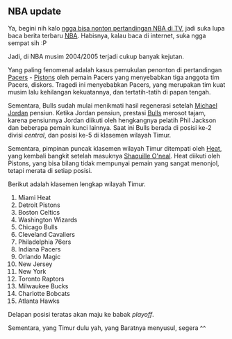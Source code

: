 ## NBA update

<p>Ya, begini nih kalo <a href="http://aldi.kriwil.com/2005/02/22/mau-nonton-nba-allstar-2005/">ngga bisa nonton pertandingan NBA di TV</a>,
jadi suka lupa baca berita terbaru <a href="http://www.nba.com" title="NBA">NBA</a>. Habisnya, kalau baca di internet, suka ngga sempat sih :P</p>

<!-- readmore --><p>Jadi, di NBA musim 2004/2005 terjadi cukup banyak kejutan.
Yang paling fenomenal adalah kasus pemukulan penonton di
pertandingan <a href="http://www.nba.com/pacers/" title="Indiana Pacers">Pacers</a> - <a href="http://www.nba.com/pistons/" title="Detroit Pistons">Pistons</a> oleh pemain Pacers yang
menyebabkan tiga anggota tim Pacers, diskors. Tragedi
ini menyebabkan Pacers, yang merupakan tim kuat musim lalu
kehilangan kekuatannya, dan tertatih-tatih di papan tengah.</p>

<p>Sementara, Bulls sudah mulai menikmati hasil regenerasi
setelah <a href="http://www.nba.com/playerfile/michael_jordan" title="Michael Jordan">Michael Jordan</a> pensiun. Ketika Jordan pensiun, prestasi
<a href="http://www.nba.com/bulls/" title="Chicago Bulls">Bulls</a> merosot tajam, karena pensiunnya Jordan diikuti
oleh hengkangnya pelatih Phil Jackson dan beberapa pemain
kunci lainnya. Saat ini Bulls berada di posisi ke-2 divisi
<em>central</em>, dan posisi ke-5 di klasemen wilayah Timur.</p>

<p>Sementara, pimpinan puncak klasemen wilayah Timur ditempati
oleh <a href="http://www.nba.com/heat/" title="Miami Heat">Heat</a>, yang kembali bangkit setelah masuknya <a href="http://www.shaq.com/" title="Shaquille O'Neal">Shaquille O'neal</a>.
Heat diikuti oleh Pistons, yang bisa bilang tidak
mempunyai pemain yang sangat menonjol, tetapi merata di
setiap posisi.</p>

<p>Berikut adalah klasemen lengkap wilayah Timur.</p>

<ol>
<li>Miami Heat</li>
<li>Detroit Pistons</li>
<li>Boston Celtics</li>
<li>Washington Wizards</li>
<li>Chicago Bulls</li>
<li>Cleveland Cavaliers</li>
<li>Philadelphia 76ers</li>
<li>Indiana Pacers</li>
<li>Orlando Magic</li>
<li>New Jersey </li>
<li>New York </li>
<li>Toronto Raptors</li>
<li>Milwaukee Bucks</li>
<li>Charlotte Bobcats</li>
<li>Atlanta Hawks</li>
</ol>

<p>Delapan posisi teratas akan maju ke babak <em>playoff</em>.</p>

<p>Sementara, yang Timur dulu yah, yang Baratnya menyusul, segera ^^</p>


<!-- {"time": "2005-03-29 12:37:13", "title": "NBA update"} -->
